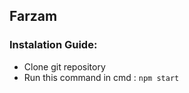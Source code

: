 ## Farzam

### Instalation Guide:
* Clone git repository  
* Run this command in cmd : `npm start`  



